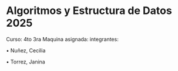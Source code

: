 # Algoritmos y Estructura de Datos 2025


Curso: 4to 3ra   Maquina asignada:    integrantes:

• Nuñez, Cecilia

• Torrez, Janina
